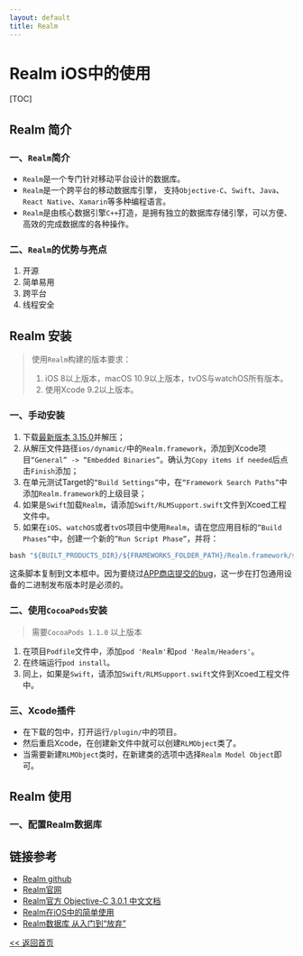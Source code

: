 ```yaml
---
layout: default
title: Realm
---
```


# Realm iOS中的使用

[TOC]

## Realm 简介
### 一、`Realm`简介
* `Realm`是一个专门针对移动平台设计的数据库。
* `Realm`是一个跨平台的移动数据库引擎， 支持`Objective-C`、`Swift`、`Java`、`React Native`、`Xamarin`等多种编程语言。
* `Realm`是由核心数据引擎`C++`打造，是拥有独立的数据库存储引擎，可以方便、高效的完成数据库的各种操作。
### 二、`Realm`的优势与亮点
1. 开源
2. 简单易用
3. 跨平台
4. 线程安全

## Realm 安装
> 使用`Realm`构建的版本要求：
> 1. iOS 8以上版本，macOS 10.9以上版本，tvOS与watchOS所有版本。
> 2. 使用Xcode 9.2以上版本。

### 一、手动安装
1. 下载[最新版本 3.15.0][6]并解压；
2. 从解压文件路径`ios/dynamic/`中的`Realm.framework`，添加到Xcode项目`“General” -> “Embedded Binaries”`。确认为`Copy items if needed`后点击`Finish`添加；
3. 在单元测试Target的`“Build Settings”`中，在`“Framework Search Paths”`中添加`Realm.framework`的上级目录；
4. 如果是`Swift`加载`Realm`，请添加`Swift/RLMSupport.swift`文件到Xcoed工程文件中。
5. 如果在`iOS`、`watchOS`或者`tvOS`项目中使用`Realm`，请在您应用目标的`”Build Phases”`中，创建一个新的`”Run Script Phase”`，并将：
```ruby
bash "${BUILT_PRODUCTS_DIR}/${FRAMEWORKS_FOLDER_PATH}/Realm.framework/strip-frameworks.sh"
```
这条脚本复制到文本框中。因为要绕过[APP商店提交的bug][7]，这一步在打包通用设备的二进制发布版本时是必须的。

### 二、使用`CocoaPods`安装
> 需要`CocoaPods 1.1.0` 以上版本
1. 在项目`Podfile`文件中，添加`pod 'Realm'`和`pod 'Realm/Headers'`。
2. 在终端运行`pod install`。
3. 同上，如果是`Swift`，请添加`Swift/RLMSupport.swift`文件到Xcoed工程文件中。

### 三、Xcode插件
* 在下载的包中，打开运行`/plugin/`中的项目。
* 然后重启Xcode，在创建新文件中就可以创建`RLMObject`类了。
* 当需要新建`RLMObject`类时，在新建类的选项中选择`Realm Model Object`即可。

## Realm 使用
### 一、配置Realm数据库










## 链接参考
- [Realm github][2]
- [Realm官网][1]
- [Realm官方 Objective-C 3.0.1 中文文档][3]
- [Realm在iOS中的简单使用][4]
- [Realm数据库 从入门到“放弃”][5]



[1]: https://realm.io/ "Realm"
[2]: https://github.com/realm/ "Realm github"
[3]: https://realm.io/cn/docs/objc/latest/#models "Realm官方 Objective-C 3.0.1 中文文档"
[4]: https://www.jianshu.com/p/f415d07bc446 "Realm在iOS中的简单使用"
[5]: https://www.jianshu.com/p/50e0efb66bdf "Realm数据库 从入门到“放弃”"
[6]: https://static.realm.io/downloads/objc/realm-objc-3.15.0.zip "Realm-objc-3.15.0.zip 下载 302MB"
[7]: http://www.openradar.me/radar?id=6409498411401216 "APP商店提交的bug"

[<< 返回首页](../)